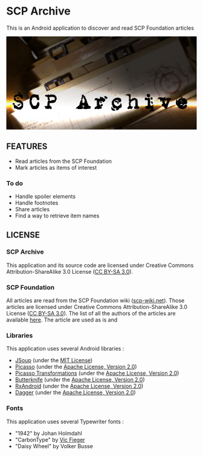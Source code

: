 # SCP Archive

This is an Android application to discover and read SCP Foundation articles

![Feature graphic](https://github.com/xgouchet/SCPArchive/raw/master/graph/feature.png)

## FEATURES

 - Read articles from the SCP Foundation
 - Mark articles as items of interest

### To do

 - Handle spoiler elements
 - Handle footnotes
 - Share articles
 - Find a way to retrieve item names

## LICENSE

### SCP Archive

This application and its source code are licensed under Creative Commons Attribution-ShareAlike 3.0 License ([CC BY-SA 3.0](https://creativecommons.org/licenses/by-sa/3.0/)). 


### SCP Foundation

All articles are read from the SCP Foundation wiki ([scp-wiki.net](http://www.scp-wiki.net/)). 
Those articles are licensed under Creative Commons Attribution-ShareAlike 3.0 
License ([CC BY-SA 3.0](https://creativecommons.org/licenses/by-sa/3.0/)). The list of all the authors of the articles are available [here](http://www.scp-wiki.net/members-pages). The article are used as is and 

### Libraries

This application uses several Android libraries : 

 - [JSoup](https://jsoup.org/) (under the [MIT License](https://opensource.org/licenses/MIT))
 - [Picasso](http://square.github.io/picasso/) (under the [Apache License, Version 2.0](https://opensource.org/licenses/Apache-2.0))
 - [Picasso Transformations](https://github.com/wasabeef/picasso-transformations) (under the [Apache License, Version 2.0](https://opensource.org/licenses/Apache-2.0))
 - [Butterknife](http://jakewharton.github.io/butterknife/) (under the [Apache License, Version 2.0](https://opensource.org/licenses/Apache-2.0))
 - [RxAndroid](https://github.com/ReactiveX/RxAndroid) (under the [Apache License, Version 2.0](https://opensource.org/licenses/Apache-2.0))
 - [Dagger](https://google.github.io/dagger/) (under the [Apache License, Version 2.0](https://opensource.org/licenses/Apache-2.0))
 
### Fonts

This application uses several Typewriter fonts : 

 - "1942" by Johan Holmdahl
 - "CarbonType" by [Vic Fieger](http://vicfieger.tumblr.com/tagged/vic-fieger-font)
 - "Daisy Wheel" by Volker Busse